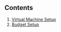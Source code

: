 ## Contents

1. [Virtual Machine Setup](VM-Setup/README.md)
2. [Budget Setup](Budget-Setup/README.md)

